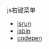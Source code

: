 js右键菜单

- [jsrun](https://jsrun.net/mWyKp)
- [jsbin](https://output.jsbin.com/kofekej)
- [codepen](https://codepen.io/gzwawj/pen/BeVpav)